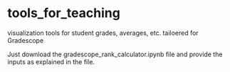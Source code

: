 # tools_for_teaching
visualization tools for student grades, averages, etc. tailoered for Gradescope

Just download the gradescope_rank_calculator.ipynb file and provide the inputs as explained in the file.

